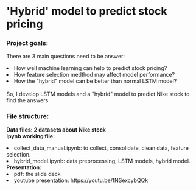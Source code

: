 # 'Hybrid' model to predict stock pricing
### Project goals:
There are 3 main questions need to be answer:
<li>How well machine learning can help to predict stock pricing?</li>
<li>How feature selection medthod may affect model performance?</li>
<li>How the "hybrid" model can be better than normal LSTM model?</li>
<br>So, I develop LSTM models and a "hybrid" model to predict Nike stock to find the answers</br>

### File structure:
<b>Data files: 2 datasets about Nike stock</b> <br>
<b>Ipynb working file:</b>
<li>collect_data_manual.ipynb: to collect, consolidate, clean data, feature selection.</li>
<li>hybrid_model.ipynb: data preprocessing, LSTM models, hybrid model.</li>
<b>Presentation:</b>
<li>pdf: the slide deck</li>
<li>youtube presentation: https://youtu.be/fNSexcybQQk</li>

